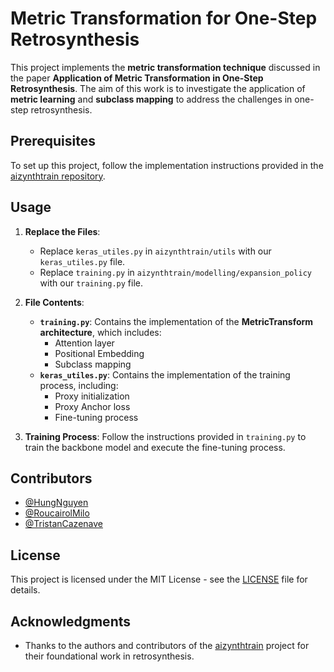# Metric Transformation for One-Step Retrosynthesis

This project implements the **metric transformation technique** discussed in the paper **Application of Metric Transformation in One-Step Retrosynthesis**. The aim of this work is to investigate the application of **metric learning** and **subclass mapping** to address the challenges in one-step retrosynthesis.

## Prerequisites

To set up this project, follow the implementation instructions provided in the [aizynthtrain repository](https://github.com/MolecularAI/aizynthtrain).

## Usage

1. **Replace the Files**:
   - Replace `keras_utiles.py` in `aizynthtrain/utils` with our `keras_utiles.py` file.
   - Replace `training.py` in `aizynthtrain/modelling/expansion_policy` with our `training.py` file.

2. **File Contents**:
   - **`training.py`**: Contains the implementation of the **MetricTransform architecture**, which includes:
     - Attention layer
     - Positional Embedding
     - Subclass mapping
   - **`keras_utiles.py`**: Contains the implementation of the training process, including:
     - Proxy initialization
     - Proxy Anchor loss
     - Fine-tuning process

3. **Training Process**: Follow the instructions provided in `training.py` to train the backbone model and execute the fine-tuning process.

## Contributors

- [@HungNguyen](https://github.com/HungNguyenPSL)
- [@RoucairolMilo](https://github.com/RoucairolMilo)
- [@TristanCazenave](https://www.lamsade.dauphine.fr/~cazenave/index.php)

## License

This project is licensed under the MIT License - see the [LICENSE](LICENSE) file for details.

## Acknowledgments

- Thanks to the authors and contributors of the [aizynthtrain](https://github.com/MolecularAI/aizynthtrain) project for their foundational work in retrosynthesis.
